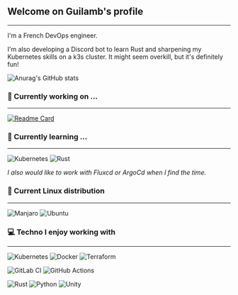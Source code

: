 ## Welcome on Guilamb's profile
---

I'm a French DevOps engineer.

I'm also developing a Discord bot to learn Rust and sharpening my Kubernetes skills on a k3s cluster. It might seem overkill, but it's definitely fun!

![Anurag's GitHub stats](https://github-readme-stats.vercel.app/api?username=Guilamb&theme=neon&show_icons=true&rank_icon=github&include_all_commits=false&custom_title=Stats&show=prs_merged&hide=contribs)

### 🔭 Currently working on ...
---
[![Readme Card](https://github-readme-stats.vercel.app/api/pin/?username=Guilamb&repo=interspecies-reviewer)](https://github.com/guilamb/interspecies-reviewer) 

### 🌱 Currently learning ...
---
![Kubernetes](https://img.shields.io/badge/kubernetes-%23326ce5.svg?style=for-the-badge&logo=kubernetes&logoColor=white)
![Rust](https://img.shields.io/badge/rust-%23000000.svg?style=for-the-badge&logo=rust&logoColor=white)

*I also would like to work with Fluxcd or ArgoCd when I find the time.*

### 🐧 Current Linux distribution 
---
![Manjaro](https://img.shields.io/badge/Manjaro-35BF5C?style=for-the-badge&logo=Manjaro&logoColor=white)
![Ubuntu](https://img.shields.io/badge/Ubuntu-E95420?style=for-the-badge&logo=ubuntu&logoColor=white)

### 💻 Techno I enjoy working with
---
![Kubernetes](https://img.shields.io/badge/kubernetes-%23326ce5.svg?style=for-the-badge&logo=kubernetes&logoColor=white)
![Docker](https://img.shields.io/badge/docker-%230db7ed.svg?style=for-the-badge&logo=docker&logoColor=white)
![Terraform](https://img.shields.io/badge/terraform-%235835CC.svg?style=for-the-badge&logo=terraform&logoColor=white)

![GitLab CI](https://img.shields.io/badge/gitlab%20ci-%23181717.svg?style=for-the-badge&logo=gitlab&logoColor=white)
![GitHub Actions](https://img.shields.io/badge/github%20actions-%23181717.svg?style=for-the-badge&logo=githubactions&logoColor=white)

![Rust](https://img.shields.io/badge/rust-%23000000.svg?style=for-the-badge&logo=rust&logoColor=white) 
![Python](https://img.shields.io/badge/python-3670A0?style=for-the-badge&logo=python&logoColor=ffdd54)
![Unity](https://img.shields.io/badge/unity-%23000000.svg?style=for-the-badge&logo=unity&logoColor=white)

<!--
**Guilamb/Guilamb** is a ✨ _special_ ✨ repository because its `README.md` (this file) appears on your GitHub profile.



Here are some ideas to get you started:

- 🔭 I’m currently working on ...
- 🌱 I’m currently learning ...
- 👯 I’m looking to collaborate on ...
- 🤔 I’m looking for help with ...
- 💬 Ask me about ...
- 📫 How to reach me: ...
- 😄 Pronouns: ...
- ⚡ Fun fact: ...
-->
